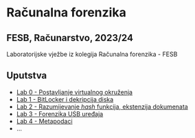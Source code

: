 # Računalna forenzika

## FESB, Računarstvo, 2023/24
Laboratorijske vježbe iz kolegija Računalna forenzika - FESB
## Uputstva
- [Lab 0 - Postavljanje virtualnog okruženja](lab0/README.md)
- [Lab 1 - BitLocker i dekripcija diska](lab1/README.md)
- [Lab 2 - Razumijevanje *hash* funkcija, ekstenzija dokumenata](lab2/README.md)
- [Lab 3 - Forenzika USB uređaja](lab3/README.md)
- [Lab 4 - Metapodaci](lab4/README.md)
- ...
